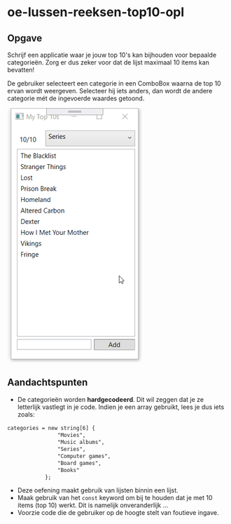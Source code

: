 # oe-lussen-reeksen-top10-opl

## Opgave
Schrijf een applicatie waar je jouw top 10's kan bijhouden voor bepaalde categorieën.
Zorg er dus zeker voor dat de lijst maximaal 10 items kan bevatten!

De gebruiker selecteert een categorie in een ComboBox waarna de top 10 ervan wordt weergeven. Selecteer hij iets anders, dan wordt de andere categorie mét de ingevoerde waardes getoond.

![example](img/top10.gif)

## Aandachtspunten
* De categorieën worden __hardgecodeerd__. Dit wil zeggen dat je ze letterlijk vastlegt in je code. Indien je een array gebruikt, lees je dus iets zoals:
```
categories = new string[6] { 
                "Movies", 
                "Music albums",
                "Series",
                "Computer games",
                "Board games",
                "Books"
            };
```

* Deze oefening maakt gebruik van lijsten binnin een lijst.
* Maak gebruik van het `const` keyword om bij te houden dat je met 10 items (top 10) werkt. Dit is namelijk onveranderlijk ...
* Voorzie code die de gebruiker op de hoogte stelt van foutieve ingave.

